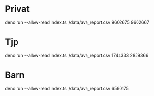 # Privat

deno run --allow-read index.ts ./data/ava_report.csv 9602675 9602667

# Tjp

deno run --allow-read index.ts ./data/ava_report.csv 1744333 2859366

# Barn

deno run --allow-read index.ts ./data/ava_report.csv 6590175
